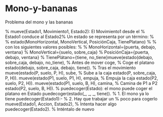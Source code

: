 # Mono-y-bananas
Problema del mono y las bananas 

% mueve(Estado1, Movimiento1, Estado2):  El Movimiento1 desde el
% Estado1 conduce al Estado2%   Un estado se representa por un término:
%
%   estado(MonoHorizontal, MonoVertical, PosiciónCaja, TienePlatano)
%
%   con los siguientes valores posibles:
%
%   MonoHorizontal={puerta, debajo, ventana}
%   MonoVertical={suelo, sobre_caja}
%   PosiciónCaja={puerta, debajo, ventana}
%   TienePlátano={tiene, no_tiene}mueve(estado(debajo, sobre_caja, debajo, no_tiene), % Antes de mover
     coge,                                        % Coge el platano
     estado(debajo, sobre_caja, debajo, tiene)). % Tras el movimiento
mueve(estado(P, suelo, P, H),
     sube,                                     % Sube a la caja
     estado(P, sobre_caja, P, H)).
mueve(estado(P1, suelo, P1, H),
     empuja,                                   % Empuja la caja
     estado(P2, suelo, P2, H)).
mueve(estado(P1, suelo, B, H),
     camina,                                  % Camina de P1 a P2
     estado(P2, suelo, B, H)).
% puedecoger(Estado): el mono puede coger el platano en Estado
puedecoger(estado(_, _, _, tiene)).     % 1. El mono ya lo tiene
puedecoger(Estado1):-                   % 2. Hay que trabajar un
                                         %    poco para cogerlo
     mueve(Estado1, Accion, Estado2),   %    Intenta hacer algo
     puedecoger(Estado2).               %    Inténtalo de nuevo
